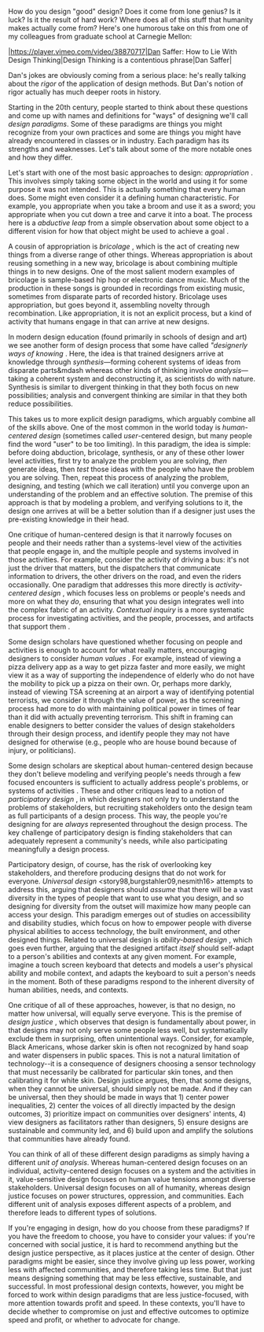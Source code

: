 How do you design "good" design? Does it come from lone genius? Is it luck? Is it the result of hard work? Where does all of this stuff that humanity makes actually come from? Here's one humorous take on this from one of my colleagues from graduate school at Carnegie Mellon:

|https://player.vimeo.com/video/38870717|Dan Saffer: How to Lie With Design Thinking|Design Thinking is a contentious phrase|Dan Saffer|

Dan's jokes are obviously coming from a serious place: he's really talking about the _rigor_ of the application of design methods. But Dan's notion of rigor actually has much deeper roots in history.

Starting in the 20th century, people started to think about these questions and come up with names and definitions for "ways" of designing we'll call *design paradigms*. Some of these paradigms are things you might recognize from your own practices and some are things you might have already encountered in classes or in industry. Each paradigm has its strengths and weaknesses. Let's talk about some of the more notable ones and how they differ.

Let's start with one of the most basic approaches to design: *appropriation* <dourish03>. 
This involves simply taking some object in the world and using it for some purpose it was not intended. This is actually something that every human does. Some might even consider it a defining human characteristic. For example, you appropriate when you take a broom and use it as a sword; you appropriate when you cut down a tree and carve it into a boat. The process here is a *abductive leap* from a simple observation about some object to a different vision for how that object might be used to achieve a goal <kolko10>.

A cousin of appropriation is *bricolage* <louridsa99>, which is the act of creating new things from a diverse range of other things. Whereas appropriation is about reusing something in a new way, bricolage is about combining multiple things in to new designs. One of the most salient modern examples of bricolage is sample-based hip hop or electronic dance music. Much of the production in these songs is grounded in recordings from existing music, sometimes from disparate parts of recorded history. Bricolage uses appropriation, but goes beyond it, assembling novelty through recombination. Like appropriation, it is not an explicit process, but a kind of activity that humans engage in that can arrive at new designs.

In modern design education (found primarily in schools of design and art) we see another form of design process that some have called *"designerly ways of knowing* <cross82>. Here, the idea is that trained designers arrive at knowledge through *synthesis*&mdash;forming coherent systems of ideas from disparate parts&mdash whereas other kinds of thinking involve *analysis*&mdash;taking a coherent system and deconstructing it, as scientists do with nature. Synthesis is similar to divergent thinking in that they both focus on new possibilities; analysis and convergent thinking are similar in that they both reduce possibilities.

This takes us to more explicit design paradigms, which arguably combine all of the skills above. One of the most common in the world today is *human-centered design* <bannon11> (sometimes called _user_-centered design, but many people find the word "user" to be too limiting). In this paradigm, the idea is simple: before doing abduction, bricolage, synthesis, or any of these other lower level activities, first try to analyze the problem you are solving, _then_ generate ideas, then _test_ those ideas with the people who have the problem you are solving. Then, repeat this process of analyzing the problem, designing, and testing (which we call iteration) until you converge upon an understanding of the problem and an effective solution. The premise of this approach is that by modeling a problem, and verifying solutions to it, the design one arrives at will be a better solution than if a designer just uses the pre-existing knowledge in their head.

One critique of human-centered design is that it narrowly focuses on people and their needs rather than a systems-level view of the activities that people engage in, and the multiple people and systems involved in those activities. For example, consider the activity of driving a bus: it's not just the driver that matters, but the dispatchers that communicate information to drivers, the other drivers on the road, and even the riders occasionally. One paradigm that addresses this more directly is *activity-centered design* <norman2005>, which focuses less on problems or people's needs and more on what they _do_, ensuring that what you design integrates well into the complex fabric of an activity. *Contextual inquiry* is a more systematic process for investigating activities, and the people, processes, and artifacts that support them <beyer99>.

Some design scholars have questioned whether focusing on people and activities is enough to account for what really matters, encouraging designers to consider *human values* <friedman19>. For example, instead of viewing a pizza delivery app as a way to get pizza faster and more easily, we might view it as a way of supporting the independence of elderly who do not have the mobility to pick up a pizza on their own. Or, perhaps more darkly, instead of viewing TSA screening at an airport a way of identifying potential terrorists, we consider it through the value of power, as the screening process had more to do with maintaining political power in times of fear than it did with actually preventing terrorism. This shift in framing can enable designers to better consider the values of design stakeholders through their design process, and identify people they may not have designed for otherwise (e.g., people who are house bound because of injury, or politicians).

Some design scholars are skeptical about human-centered design because they don't believe modeling and verifying people's needs through a few focused encounters is sufficient to actually address people's problems, or systems of activities <norman2005>. These and other critiques lead to a notion of *participatory design*  <muller93>, in which designers not only try to understand the problems of stakeholders, but recruiting stakeholders onto the design team as full participants of a design process. This way, the people you're designing for are _always_ represented throughout the design process. The key challenge of participatory design is finding stakeholders that can adequately represent a community's needs, while also participating meaningfully a design process.

Participatory design, of course, has the risk of overlooking key stakeholders, and therefore producing designs that do not work for everyone. *Universal design* <story98,burgstahler09,nesmith16> attempts to address this, arguing that designers should _assume_ that there will be a vast diversity in the types of people that want to use what you design, and so designing for diversity from the outset will maximize how many people can access your design.  This paradigm emerges out of studies on accessibility and disability studies, which focus on how to empower people with diverse physical abilities to access technology, the built environment, and other designed things. Related to universal design is *ability-based design* <wobbrock11>, which goes even further, arguing that the designed artifact _itself_ should self-adapt to a person's abilities and contexts at any given moment. For example, imagine a touch screen keyboard that detects and models a user's physical ability and mobile context, and adapts the keyboard to suit a person's needs in the moment. Both of these paradigms respond to the inherent diversity of human abilities, needs, and contexts.

One critique of all of these approaches, however, is that no design, no matter how universal, will equally serve everyone. This is the premise of *design justice* <costanzachock20>, which observes that design is fundamentally about power, in that designs may not only serve some people less well, but systematically exclude them in surprising, often unintentional ways. Consider, for example, Black Americans, whose darker skin is often not recognized by hand soap and water dispensers in public spaces. This is not a natural limitation of technology--it is a consequence of designers choosing a sensor technology that must necessarily be calibrated for particular skin tones, and then calibrating it for white skin. Design justice argues, then, that some designs, when they cannot be universal, should simply not be made. And if they can be universal, then they should be made in ways that 1) center power inequalities, 2) center the voices of all directly impacted by the design outcomes, 3) prioritize impact on communities over designers' intents, 4) view designers as facilitators rather than designers, 5) ensure designs are sustainable and community led, and 6) build upon and amplify the solutions that communities have already found.

You can think of all of these different design paradigms as simply having a different *unit of analysis*.  Whereas human-centered design focuses on an individual, activity-centered design focuses on a system and the activities in it, value-sensitive design focuses on human value tensions amongst diverse stakeholders. Universal design focuses on all of humanity, whereas design justice focuses on power structures, oppression, and communities. Each different unit of analysis exposes different aspects of a problem, and therefore leads to different types of solutions.

If you're engaging in design, how do you choose from these paradigms? If you have the freedom to choose, you have to consider your values: if you're concerned with social justice, it is hard to recommend anything but the design justice perspective, as it places justice at the center of design. Other paradigms might be easier, since they involve giving up less power, working less with affected communities, and therefore taking less time. But that just means designing something that may be less effective, sustainable, and successful. In most professional design contexts, however, you might be forced to work within design paradigms that are less justice-focused, with more attention towards profit and speed. In these contexts, you'll have to decide whether to compromise on just and effective outcomes to optimize speed and profit, or whether to advocate for change.